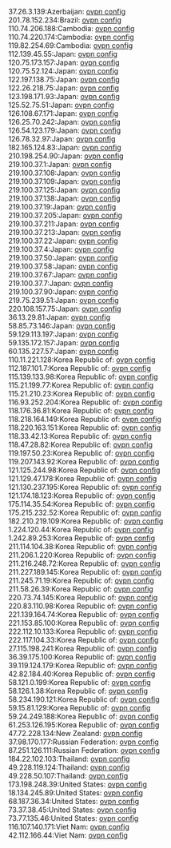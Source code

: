 37.26.3.139:Azerbaijan: [ovpn config](vpn/37_26_3_139.ovpn)  
201.78.152.234:Brazil: [ovpn config](vpn/201_78_152_234.ovpn)  
110.74.206.188:Cambodia: [ovpn config](vpn/110_74_206_188.ovpn)  
110.74.220.174:Cambodia: [ovpn config](vpn/110_74_220_174.ovpn)  
119.82.254.69:Cambodia: [ovpn config](vpn/119_82_254_69.ovpn)  
112.139.45.55:Japan: [ovpn config](vpn/112_139_45_55.ovpn)  
120.75.173.157:Japan: [ovpn config](vpn/120_75_173_157.ovpn)  
120.75.52.124:Japan: [ovpn config](vpn/120_75_52_124.ovpn)  
122.197.138.75:Japan: [ovpn config](vpn/122_197_138_75.ovpn)  
122.26.218.75:Japan: [ovpn config](vpn/122_26_218_75.ovpn)  
123.198.171.93:Japan: [ovpn config](vpn/123_198_171_93.ovpn)  
125.52.75.51:Japan: [ovpn config](vpn/125_52_75_51.ovpn)  
126.108.67.171:Japan: [ovpn config](vpn/126_108_67_171.ovpn)  
126.25.70.242:Japan: [ovpn config](vpn/126_25_70_242.ovpn)  
126.54.123.179:Japan: [ovpn config](vpn/126_54_123_179.ovpn)  
126.78.32.97:Japan: [ovpn config](vpn/126_78_32_97.ovpn)  
182.165.124.83:Japan: [ovpn config](vpn/182_165_124_83.ovpn)  
210.198.254.90:Japan: [ovpn config](vpn/210_198_254_90.ovpn)  
219.100.37.1:Japan: [ovpn config](vpn/219_100_37_1.ovpn)  
219.100.37.108:Japan: [ovpn config](vpn/219_100_37_108.ovpn)  
219.100.37.109:Japan: [ovpn config](vpn/219_100_37_109.ovpn)  
219.100.37.125:Japan: [ovpn config](vpn/219_100_37_125.ovpn)  
219.100.37.138:Japan: [ovpn config](vpn/219_100_37_138.ovpn)  
219.100.37.19:Japan: [ovpn config](vpn/219_100_37_19.ovpn)  
219.100.37.205:Japan: [ovpn config](vpn/219_100_37_205.ovpn)  
219.100.37.211:Japan: [ovpn config](vpn/219_100_37_211.ovpn)  
219.100.37.213:Japan: [ovpn config](vpn/219_100_37_213.ovpn)  
219.100.37.22:Japan: [ovpn config](vpn/219_100_37_22.ovpn)  
219.100.37.4:Japan: [ovpn config](vpn/219_100_37_4.ovpn)  
219.100.37.50:Japan: [ovpn config](vpn/219_100_37_50.ovpn)  
219.100.37.58:Japan: [ovpn config](vpn/219_100_37_58.ovpn)  
219.100.37.67:Japan: [ovpn config](vpn/219_100_37_67.ovpn)  
219.100.37.7:Japan: [ovpn config](vpn/219_100_37_7.ovpn)  
219.100.37.90:Japan: [ovpn config](vpn/219_100_37_90.ovpn)  
219.75.239.51:Japan: [ovpn config](vpn/219_75_239_51.ovpn)  
220.108.157.75:Japan: [ovpn config](vpn/220_108_157_75.ovpn)  
36.13.29.81:Japan: [ovpn config](vpn/36_13_29_81.ovpn)  
58.85.73.146:Japan: [ovpn config](vpn/58_85_73_146.ovpn)  
59.129.113.197:Japan: [ovpn config](vpn/59_129_113_197.ovpn)  
59.135.172.157:Japan: [ovpn config](vpn/59_135_172_157.ovpn)  
60.135.227.57:Japan: [ovpn config](vpn/60_135_227_57.ovpn)  
110.11.221.128:Korea Republic of: [ovpn config](vpn/110_11_221_128.ovpn)  
112.187.101.7:Korea Republic of: [ovpn config](vpn/112_187_101_7.ovpn)  
115.139.133.98:Korea Republic of: [ovpn config](vpn/115_139_133_98.ovpn)  
115.21.199.77:Korea Republic of: [ovpn config](vpn/115_21_199_77.ovpn)  
115.21.210.23:Korea Republic of: [ovpn config](vpn/115_21_210_23.ovpn)  
116.93.252.204:Korea Republic of: [ovpn config](vpn/116_93_252_204.ovpn)  
118.176.36.81:Korea Republic of: [ovpn config](vpn/118_176_36_81.ovpn)  
118.218.164.149:Korea Republic of: [ovpn config](vpn/118_218_164_149.ovpn)  
118.220.163.151:Korea Republic of: [ovpn config](vpn/118_220_163_151.ovpn)  
118.33.42.13:Korea Republic of: [ovpn config](vpn/118_33_42_13.ovpn)  
118.47.28.82:Korea Republic of: [ovpn config](vpn/118_47_28_82.ovpn)  
119.197.50.23:Korea Republic of: [ovpn config](vpn/119_197_50_23.ovpn)  
119.207.143.92:Korea Republic of: [ovpn config](vpn/119_207_143_92.ovpn)  
121.125.244.98:Korea Republic of: [ovpn config](vpn/121_125_244_98.ovpn)  
121.129.47.178:Korea Republic of: [ovpn config](vpn/121_129_47_178.ovpn)  
121.130.237.195:Korea Republic of: [ovpn config](vpn/121_130_237_195.ovpn)  
121.174.18.123:Korea Republic of: [ovpn config](vpn/121_174_18_123.ovpn)  
175.114.35.54:Korea Republic of: [ovpn config](vpn/175_114_35_54.ovpn)  
175.215.232.52:Korea Republic of: [ovpn config](vpn/175_215_232_52.ovpn)  
182.210.219.109:Korea Republic of: [ovpn config](vpn/182_210_219_109.ovpn)  
1.224.120.44:Korea Republic of: [ovpn config](vpn/1_224_120_44.ovpn)  
1.242.89.253:Korea Republic of: [ovpn config](vpn/1_242_89_253.ovpn)  
211.114.104.38:Korea Republic of: [ovpn config](vpn/211_114_104_38.ovpn)  
211.206.1.220:Korea Republic of: [ovpn config](vpn/211_206_1_220.ovpn)  
211.216.248.72:Korea Republic of: [ovpn config](vpn/211_216_248_72.ovpn)  
211.227.189.145:Korea Republic of: [ovpn config](vpn/211_227_189_145.ovpn)  
211.245.71.19:Korea Republic of: [ovpn config](vpn/211_245_71_19.ovpn)  
211.58.26.39:Korea Republic of: [ovpn config](vpn/211_58_26_39.ovpn)  
220.73.74.145:Korea Republic of: [ovpn config](vpn/220_73_74_145.ovpn)  
220.83.110.98:Korea Republic of: [ovpn config](vpn/220_83_110_98.ovpn)  
221.139.164.74:Korea Republic of: [ovpn config](vpn/221_139_164_74.ovpn)  
221.153.85.100:Korea Republic of: [ovpn config](vpn/221_153_85_100.ovpn)  
222.112.10.133:Korea Republic of: [ovpn config](vpn/222_112_10_133.ovpn)  
222.117.104.33:Korea Republic of: [ovpn config](vpn/222_117_104_33.ovpn)  
27.115.198.241:Korea Republic of: [ovpn config](vpn/27_115_198_241.ovpn)  
36.39.175.100:Korea Republic of: [ovpn config](vpn/36_39_175_100.ovpn)  
39.119.124.179:Korea Republic of: [ovpn config](vpn/39_119_124_179.ovpn)  
42.82.184.40:Korea Republic of: [ovpn config](vpn/42_82_184_40.ovpn)  
58.121.0.199:Korea Republic of: [ovpn config](vpn/58_121_0_199.ovpn)  
58.126.1.38:Korea Republic of: [ovpn config](vpn/58_126_1_38.ovpn)  
58.234.190.121:Korea Republic of: [ovpn config](vpn/58_234_190_121.ovpn)  
59.15.81.129:Korea Republic of: [ovpn config](vpn/59_15_81_129.ovpn)  
59.24.249.188:Korea Republic of: [ovpn config](vpn/59_24_249_188.ovpn)  
61.253.126.195:Korea Republic of: [ovpn config](vpn/61_253_126_195.ovpn)  
47.72.228.134:New Zealand: [ovpn config](vpn/47_72_228_134.ovpn)  
37.98.170.177:Russian Federation: [ovpn config](vpn/37_98_170_177.ovpn)  
87.251.126.111:Russian Federation: [ovpn config](vpn/87_251_126_111.ovpn)  
184.22.102.103:Thailand: [ovpn config](vpn/184_22_102_103.ovpn)  
49.228.119.124:Thailand: [ovpn config](vpn/49_228_119_124.ovpn)  
49.228.50.107:Thailand: [ovpn config](vpn/49_228_50_107.ovpn)  
173.198.248.39:United States: [ovpn config](vpn/173_198_248_39.ovpn)  
18.134.245.89:United States: [ovpn config](vpn/18_134_245_89.ovpn)  
68.187.36.34:United States: [ovpn config](vpn/68_187_36_34.ovpn)  
73.37.38.45:United States: [ovpn config](vpn/73_37_38_45.ovpn)  
73.77.135.46:United States: [ovpn config](vpn/73_77_135_46.ovpn)  
116.107.140.171:Viet Nam: [ovpn config](vpn/116_107_140_171.ovpn)  
42.112.166.44:Viet Nam: [ovpn config](vpn/42_112_166_44.ovpn)  
